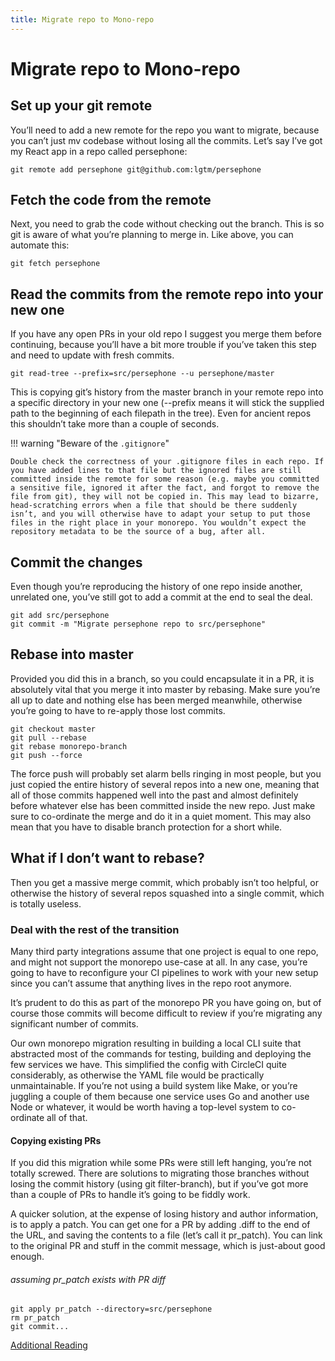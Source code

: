 ```yaml
---
title: Migrate repo to Mono-repo
---
```


# Migrate repo to Mono-repo



## Set up your git remote

You’ll need to add a new remote for the repo you want to migrate, because you can’t just mv codebase without losing all the commits. Let’s say I’ve got my React app in a repo called persephone:

```
git remote add persephone git@github.com:lgtm/persephone
```


## Fetch the code from the remote


Next, you need to grab the code without checking out the branch. This is so git is aware of what you’re planning to merge in. Like above, you can automate this:

```
git fetch persephone
```


## Read the commits from the remote repo into your new one


If you have any open PRs in your old repo I suggest you merge them before continuing, because you’ll have a bit more trouble if you’ve taken this step and need to update with fresh commits.

```
git read-tree --prefix=src/persephone --u persephone/master
```

This is copying git’s history from the master branch in your remote repo into a specific directory in your new one (--prefix means it will stick the supplied path to the beginning of each filepath in the tree). Even for ancient repos this shouldn’t take more than a couple of seconds.

!!! warning "Beware of the `.gitignore`"

    Double check the correctness of your .gitignore files in each repo. If you have added lines to that file but the ignored files are still committed inside the remote for some reason (e.g. maybe you committed a sensitive file, ignored it after the fact, and forgot to remove the file from git), they will not be copied in. This may lead to bizarre, head-scratching errors when a file that should be there suddenly isn’t, and you will otherwise have to adapt your setup to put those files in the right place in your monorepo. You wouldn’t expect the repository metadata to be the source of a bug, after all.

## Commit the changes

Even though you’re reproducing the history of one repo inside another, unrelated one, you’ve still got to add a commit at the end to seal the deal.

```
git add src/persephone
git commit -m "Migrate persephone repo to src/persephone"
```

## Rebase into master

Provided you did this in a branch, so you could encapsulate it in a PR, it is absolutely vital that you merge it into master by rebasing. Make sure you’re all up to date and nothing else has been merged meanwhile, otherwise you’re going to have to re-apply those lost commits.

```
git checkout master
git pull --rebase
git rebase monorepo-branch
git push --force
```

The force push will probably set alarm bells ringing in most people, but you just copied the entire history of several repos into a new one, meaning that all of those commits happened well into the past and almost definitely before whatever else has been committed inside the new repo. Just make sure to co-ordinate the merge and do it in a quiet moment. This may also mean that you have to disable branch protection for a short while.

## What if I don’t want to rebase?

Then you get a massive merge commit, which probably isn’t too helpful, or otherwise the history of several repos squashed into a single commit, which is totally useless.

### Deal with the rest of the transition

Many third party integrations assume that one project is equal to one repo, and might not support the monorepo use-case at all. In any case, you’re going to have to reconfigure your CI pipelines to work with your new setup since you can’t assume that anything lives in the repo root anymore.

It’s prudent to do this as part of the monorepo PR you have going on, but of course those commits will become difficult to review if you’re migrating any significant number of commits.

Our own monorepo migration resulting in building a local CLI suite that abstracted most of the commands for testing, building and deploying the few services we have. This simplified the config with CircleCI quite considerably, as otherwise the YAML file would be practically unmaintainable. If you’re not using a build system like Make, or you’re juggling a couple of them because one service uses Go and another use Node or whatever, it would be worth having a top-level system to co-ordinate all of that.

#### Copying existing PRs

If you did this migration while some PRs were still left hanging, you’re not totally screwed. There are solutions to migrating those branches without losing the commit history (using git filter-branch), but if you’ve got more than a couple of PRs to handle it’s going to be fiddly work.

A quicker solution, at the expense of losing history and author information, is to apply a patch. You can get one for a PR by adding .diff to the end of the URL, and saving the contents to a file (let’s call it pr_patch). You can link to the original PR and stuff in the commit message, which is just-about good enough.

###### assuming pr_patch exists with PR diff

```
git apply pr_patch --directory=src/persephone
rm pr_patch
git commit...
```

[Additional Reading](https://medium.com/lgtm/migrating-to-the-monorepo-582106142654)
